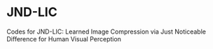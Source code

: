 # JND-LIC
Codes for JND-LIC: Learned Image Compression via Just Noticeable Difference for Human Visual Perception
